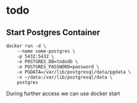 # todo

## Start Postgres Container
	docker run -d \
		--name some-postgres \
		-p 5432:5432 \
		-e POSTGRES_DB=tododb \
		-e POSTGRES_PASSWORD=password \
		-e PGDATA=/var/lib/postgresql/data/pgdata \
		-v ~/data:/var/lib/postgresql/data \
		postgres

During further access we can use docker start <container ID>

